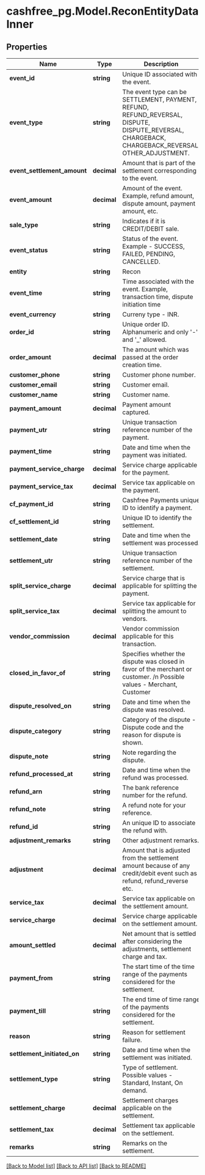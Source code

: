 # cashfree_pg.Model.ReconEntityDataInner

## Properties

Name | Type | Description | Notes
------------ | ------------- | ------------- | -------------
**event_id** | **string** | Unique ID associated with the event. | [optional] 
**event_type** | **string** | The event type can be SETTLEMENT, PAYMENT, REFUND, REFUND_REVERSAL, DISPUTE, DISPUTE_REVERSAL, CHARGEBACK, CHARGEBACK_REVERSAL, OTHER_ADJUSTMENT. | [optional] 
**event_settlement_amount** | **decimal** | Amount that is part of the settlement corresponding to the event. | [optional] 
**event_amount** | **decimal** | Amount of the event. Example, refund amount, dispute amount, payment amount, etc. | [optional] 
**sale_type** | **string** | Indicates if it is CREDIT/DEBIT sale. | [optional] 
**event_status** | **string** | Status of the event. Example - SUCCESS, FAILED, PENDING, CANCELLED. | [optional] 
**entity** | **string** | Recon | [optional] 
**event_time** | **string** | Time associated with the event. Example, transaction time, dispute initiation time | [optional] 
**event_currency** | **string** | Curreny type - INR. | [optional] 
**order_id** | **string** | Unique order ID. Alphanumeric and only &#39;-&#39; and &#39;_&#39; allowed. | [optional] 
**order_amount** | **decimal** | The amount which was passed at the order creation time. | [optional] 
**customer_phone** | **string** | Customer phone number. | [optional] 
**customer_email** | **string** | Customer email. | [optional] 
**customer_name** | **string** | Customer name. | [optional] 
**payment_amount** | **decimal** | Payment amount captured. | [optional] 
**payment_utr** | **string** | Unique transaction reference number of the payment. | [optional] 
**payment_time** | **string** | Date and time when the payment was initiated. | [optional] 
**payment_service_charge** | **decimal** | Service charge applicable for the payment. | [optional] 
**payment_service_tax** | **decimal** | Service tax applicable on the payment. | [optional] 
**cf_payment_id** | **string** | Cashfree Payments unique ID to identify a payment. | [optional] 
**cf_settlement_id** | **string** | Unique ID to identify the settlement. | [optional] 
**settlement_date** | **string** | Date and time when the settlement was processed. | [optional] 
**settlement_utr** | **string** | Unique transaction reference number of the settlement. | [optional] 
**split_service_charge** | **decimal** | Service charge that is applicable for splitting the payment. | [optional] 
**split_service_tax** | **decimal** | Service tax applicable for splitting the amount to vendors. | [optional] 
**vendor_commission** | **decimal** | Vendor commission applicable for this transaction. | [optional] 
**closed_in_favor_of** | **string** | Specifies whether the dispute was closed in favor of the merchant or customer. /n Possible values - Merchant, Customer | [optional] 
**dispute_resolved_on** | **string** | Date and time when the dispute was resolved. | [optional] 
**dispute_category** | **string** | Category of the dispute - Dispute code and the reason for dispute is shown. | [optional] 
**dispute_note** | **string** | Note regarding the dispute. | [optional] 
**refund_processed_at** | **string** | Date and time when the refund was processed. | [optional] 
**refund_arn** | **string** | The bank reference number for the refund. | [optional] 
**refund_note** | **string** | A refund note for your reference. | [optional] 
**refund_id** | **string** | An unique ID to associate the refund with. | [optional] 
**adjustment_remarks** | **string** | Other adjustment remarks. | [optional] 
**adjustment** | **decimal** | Amount that is adjusted from the settlement amount because of any credit/debit event such as refund, refund_reverse etc. | [optional] 
**service_tax** | **decimal** | Service tax applicable on the settlement amount. | [optional] 
**service_charge** | **decimal** | Service charge applicable on the settlement amount. | [optional] 
**amount_settled** | **decimal** | Net amount that is settled after considering the adjustments, settlement charge and tax. | [optional] 
**payment_from** | **string** | The start time of the time range of the payments considered for the settlement. | [optional] 
**payment_till** | **string** | The end time of time range of the payments considered for the settlement. | [optional] 
**reason** | **string** | Reason for settlement failure. | [optional] 
**settlement_initiated_on** | **string** | Date and time when the settlement was initiated. | [optional] 
**settlement_type** | **string** | Type of settlement. Possible values - Standard, Instant, On demand. | [optional] 
**settlement_charge** | **decimal** | Settlement charges applicable on the settlement. | [optional] 
**settlement_tax** | **decimal** | Settlement tax applicable on the settlement. | [optional] 
**remarks** | **string** | Remarks on the settlement. | [optional] 

[[Back to Model list]](../README.md#documentation-for-models) [[Back to API list]](../README.md#documentation-for-api-endpoints) [[Back to README]](../README.md)

